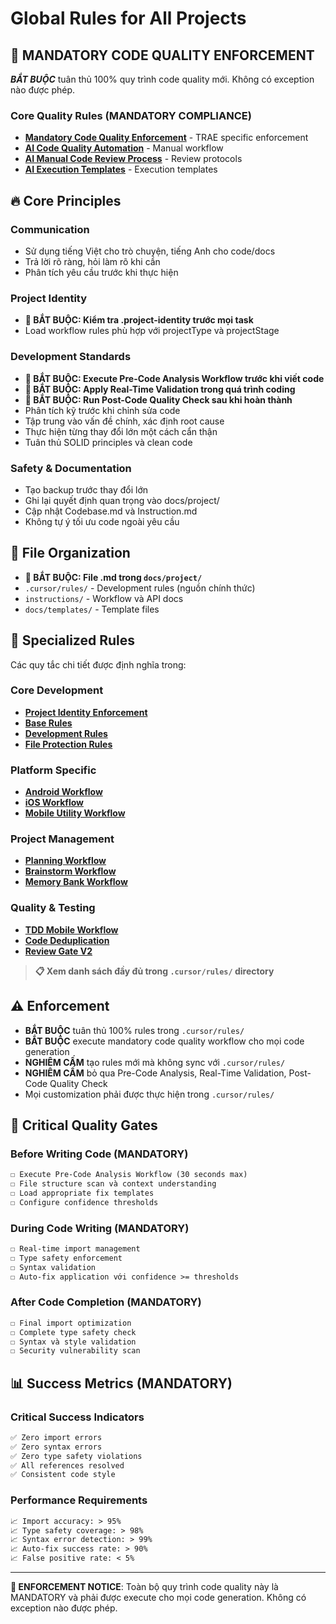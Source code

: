 # Global Rules for All Projects

## 🔴 MANDATORY CODE QUALITY ENFORCEMENT

**_BẮT BUỘC_** tuân thủ 100% quy trình code quality mới. Không có exception nào được phép.

### Core Quality Rules (MANDATORY COMPLIANCE)

- **[Mandatory Code Quality Enforcement](mandatory-code-quality.md)** - TRAE specific enforcement
- **[AI Code Quality Automation](../../.cursor/rules/ai-code-quality-automation.mdc)** - Manual workflow
- **[AI Manual Code Review Process](../../.cursor/rules/ai-manual-code-review-process.mdc)** - Review protocols
- **[AI Execution Templates](../../.cursor/rules/ai-execution-templates.mdc)** - Execution templates

## 🔥 Core Principles

### Communication

- Sử dụng tiếng Việt cho trò chuyện, tiếng Anh cho code/docs
- Trả lời rõ ràng, hỏi làm rõ khi cần
- Phân tích yêu cầu trước khi thực hiện

### Project Identity

- **🔴 BẮT BUỘC: Kiểm tra .project-identity trước mọi task**
- Load workflow rules phù hợp với projectType và projectStage

### Development Standards

- **🔴 BẮT BUỘC: Execute Pre-Code Analysis Workflow trước khi viết code**
- **🔴 BẮT BUỘC: Apply Real-Time Validation trong quá trình coding**
- **🔴 BẮT BUỘC: Run Post-Code Quality Check sau khi hoàn thành**
- Phân tích kỹ trước khi chỉnh sửa code
- Tập trung vào vấn đề chính, xác định root cause
- Thực hiện từng thay đổi lớn một cách cẩn thận
- Tuân thủ SOLID principles và clean code

### Safety & Documentation

- Tạo backup trước thay đổi lớn
- Ghi lại quyết định quan trọng vào docs/project/
- Cập nhật Codebase.md và Instruction.md
- Không tự ý tối ưu code ngoài yêu cầu

## 📁 File Organization

- **🔴 BẮT BUỘC: File .md trong `docs/project/`**
- `.cursor/rules/` - Development rules (nguồn chính thức)
- `instructions/` - Workflow và API docs
- `docs/templates/` - Template files

## 🔗 Specialized Rules

Các quy tắc chi tiết được định nghĩa trong:

### Core Development

- **[Project Identity Enforcement](.cursor/rules/project-identity-enforcement.mdc)**
- **[Base Rules](.cursor/rules/base-rules.mdc)**
- **[Development Rules](.cursor/rules/development-rules.mdc)**
- **[File Protection Rules](.cursor/rules/file-protection-rules.mdc)**

### Platform Specific

- **[Android Workflow](.cursor/rules/android-workflow.mdc)**
- **[iOS Workflow](.cursor/rules/ios-workflow.mdc)**
- **[Mobile Utility Workflow](.cursor/rules/mobile-utility-workflow.mdc)**

### Project Management

- **[Planning Workflow](.cursor/rules/planning-workflow.mdc)**
- **[Brainstorm Workflow](.cursor/rules/brainstorm-detailed-workflow.mdc)**
- **[Memory Bank Workflow](.cursor/rules/memory-bank-workflow.mdc)**

### Quality & Testing

- **[TDD Mobile Workflow](.cursor/rules/tdd-mobile-workflow.mdc)**
- **[Code Deduplication](.cursor/rules/universal-code-deduplication.mdc)**
- **[Review Gate V2](.cursor/rules/ReviewGateV2.mdc)**

> **📋 Xem danh sách đầy đủ trong `.cursor/rules/` directory**

## ⚠️ Enforcement

- **BẮT BUỘC** tuân thủ 100% rules trong `.cursor/rules/`
- **BẮT BUỘC** execute mandatory code quality workflow cho mọi code generation
- **NGHIÊM CẤM** tạo rules mới mà không sync với `.cursor/rules/`
- **NGHIÊM CẤM** bỏ qua Pre-Code Analysis, Real-Time Validation, Post-Code Quality Check
- Mọi customization phải được thực hiện trong `.cursor/rules/`

## 🚨 Critical Quality Gates

### Before Writing Code (MANDATORY)

```markdown
☐ Execute Pre-Code Analysis Workflow (30 seconds max)
☐ File structure scan và context understanding
☐ Load appropriate fix templates
☐ Configure confidence thresholds
```

### During Code Writing (MANDATORY)

```markdown
☐ Real-time import management
☐ Type safety enforcement
☐ Syntax validation
☐ Auto-fix application với confidence >= thresholds
```

### After Code Completion (MANDATORY)

```markdown
☐ Final import optimization
☐ Complete type safety check
☐ Syntax và style validation
☐ Security vulnerability scan
```

## 📊 Success Metrics (MANDATORY)

### Critical Success Indicators

```markdown
✅ Zero import errors
✅ Zero syntax errors
✅ Zero type safety violations
✅ All references resolved
✅ Consistent code style
```

### Performance Requirements

```markdown
📈 Import accuracy: > 95%
📈 Type safety coverage: > 98%
📈 Syntax error detection: > 99%
📈 Auto-fix success rate: > 90%
📈 False positive rate: < 5%
```

---

**🔴 ENFORCEMENT NOTICE**: Toàn bộ quy trình code quality này là MANDATORY và phải được execute cho mọi code generation. Không có exception nào được phép.
